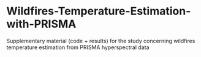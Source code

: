 # Wildfires-Temperature-Estimation-with-PRISMA
Supplementary material (code + results) for the study concerning wildfires temperature estimation from PRISMA hyperspectral data
